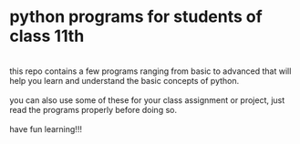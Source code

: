 # python programs for students of class 11th
<br>
this repo contains a few programs ranging from basic to advanced that will help you learn and understand the basic concepts of python.<br>
<br>
you can also use some of these for your class assignment or project, just read the programs properly before doing so.<br>
<br>
have fun learning!!!
